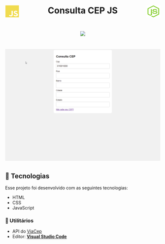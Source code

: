 
<h1 align="center"><img align="left" height="40" width="45" src="https://github.com/devicons/devicon/blob/master/icons/javascript/javascript-plain.svg">
Consulta CEP JS<img align="right" height="40" width="45" src="https://github.com/devicons/devicon/blob/master/icons/nodejs/nodejs-original.svg"></h1>
<br>

<p align="center">
<img src="http://img.shields.io/static/v1?label=STATUS&message=CONCLUIDO&color=orange&style=for-the-badge"/>
</p>

<h1 align="center">
    <img  src="./gif/consulta-CEP.gif" />
</h1>


## 🚀 Tecnologias

Esse projeto foi desenvolvido com as seguintes tecnologias:

- HTML
- CSS
- JavaScript


### 📑 Utilitários
- API do [ViaCep](https://viacep.com.br/)
- Editor: **[Visual Studio Code](https://code.visualstudio.com/)**
